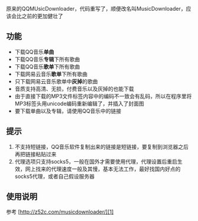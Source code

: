 原来的QQMUsicDownloader，代码重写了，顺便改名叫MusicDownloader，应该会比之前的更加健壮了
## 功能 ##

 - 下载QQ音乐**单曲**
 - 下载QQ音乐**专辑**下所有歌曲
 - 下载QQ音乐**歌单**下所有歌曲
 - 下载网易云音乐**歌单**下所有歌曲
 - 只下载网易云音乐歌单中**灰掉**的歌曲
 - 音质支持高清、无损，付费音乐以及灰掉的也能下载
 - 由于直接下载的MP3文件标签内容中的编码不一致会有乱码，所以在程序里将MP3标签头用unicode编码重新编辑了，并插入了封面图
 - 要下载单曲以及专辑，请使用QQ音乐中的链接

## 提示 ##
  1. 不支持短链接，QQ音乐软件复制出来的链接是短链接，要复制到浏览器之后再把链接粘贴过来
  2. 代理选项只支持socks5，一般在国外才需要使用代理，代理设置后重启生效，网上找来的代理速度一般及其慢，基本无法工作，最好找国内好点的socks5代理，或者自己假设服务器

## 使用说明 ##

 参考 [http://z52c.com/musicdownloader/][1]

 


  [1]: http://z52c.com/musicdownloader/

